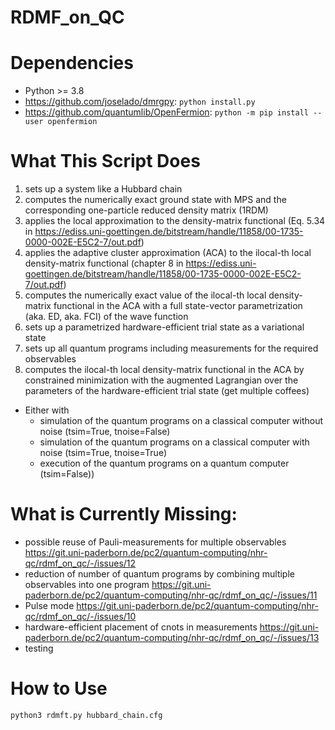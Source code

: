 # RDMF_on_QC

# Dependencies

* Python >= 3.8
* https://github.com/joselado/dmrgpy: `python install.py`
* https://github.com/quantumlib/OpenFermion: `python -m pip install --user openfermion`

# What This Script Does
1. sets up a system like a Hubbard chain
2. computes the numerically exact ground state with MPS and the corresponding one-particle reduced density matrix (1RDM)
3. applies the local approximation to the density-matrix functional (Eq. 5.34 in https://ediss.uni-goettingen.de/bitstream/handle/11858/00-1735-0000-002E-E5C2-7/out.pdf)
4. applies the adaptive cluster approximation (ACA) to the ilocal-th local density-matrix functional (chapter 8 in https://ediss.uni-goettingen.de/bitstream/handle/11858/00-1735-0000-002E-E5C2-7/out.pdf)
5. computes the numerically exact value of the ilocal-th local density-matrix functional in the ACA with a full state-vector parametrization (aka. ED, aka. FCI) of the wave function
6. sets up a parametrized hardware-efficient trial state as a variational state
7. sets up all quantum programs including measurements for the required observables
8. computes the ilocal-th local density-matrix functional in the ACA by constrained minimization with the augmented Lagrangian over the parameters of the hardware-efficient trial state (get multiple coffees)
  * Either with
    * simulation of the quantum programs on a classical computer without noise (tsim=True, tnoise=False)
    * simulation of the quantum programs on a classical computer with noise (tsim=True, tnoise=True)
    * execution of the quantum programs on a quantum computer (tsim=False))

# What is Currently  Missing:
* possible reuse of Pauli-measurements for multiple observables https://git.uni-paderborn.de/pc2/quantum-computing/nhr-qc/rdmf_on_qc/-/issues/12
* reduction of number of quantum programs by combining multiple observables into one program https://git.uni-paderborn.de/pc2/quantum-computing/nhr-qc/rdmf_on_qc/-/issues/11
* Pulse mode https://git.uni-paderborn.de/pc2/quantum-computing/nhr-qc/rdmf_on_qc/-/issues/10
* hardware-efficient placement of cnots in measurements https://git.uni-paderborn.de/pc2/quantum-computing/nhr-qc/rdmf_on_qc/-/issues/13
* testing

# How to Use
```
python3 rdmft.py hubbard_chain.cfg
```
